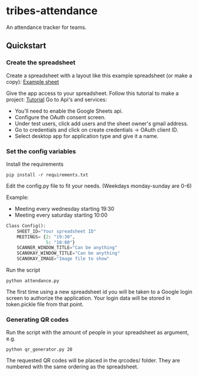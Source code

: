 # tribes-attendance

An attendance tracker for teams. 

## Quickstart

### Create the spreadsheet
Create a spreadsheet with a layout like this example spreadsheet (or make a copy):
[Example sheet](https://docs.google.com/spreadsheets/d/1GHKTF-wD1uFAr05xRbIQ0OZ1T8dA0MOjeYovrxiofEg/edit?usp=drivesdk)

Give the app access to your spreadsheet. 
Follow this tutorial to make a project:
[Tutorial](https://developers.google.com/workspace/guides/create-project)
Go to Api's and services:
* You'll need to enable the Google Sheets api. 
* Configure the OAuth consent screen.
* Under test users, click add users and the sheet owner's gmail address. 
* Go to credentials and click on create credentials -> OAuth client ID.
* Select desktop app for application type and give it a name.

### Set the config variables

Install the requirements
```
pip install -r requirements.txt
```

Edit the config.py file to fit your needs.
(Weekdays monday-sunday are 0-6)

Example:
* Meeting every wednesday starting 19:30
* Meeting every saturday starting 10:00

```python
Class Config():
    SHEET_ID="Your spreadsheet ID"
    MEETINGS= {2: "19:30",
               5: "10:00"}
    SCANNER_WINDOW_TITLE="Can be anything"
    SCANOKAY_WINDOW_TITLE="Can be anything"
    SCANOKAY_IMAGE="Image file to show"
```

Run the script
```
python attendance.py
```
The first time using a new spreadsheet id you
will be taken to a Google login screen to
authorize the application. Your login data
will be stored in token.pickle file from that
point. 

### Generating QR codes
Run the script with the amount of people in your
spreadsheet as argument, e.g.
```
python qr_generator.py 20
```
The requested QR codes will be placed in the
qrcodes/ folder. They are numbered with the
same ordering as the spreadsheet. 
